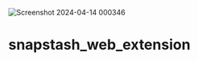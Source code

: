 ![Screenshot 2024-04-14 000346](https://github.com/Ash914027/snapstash_web_extension/assets/119170180/b9d80b57-805c-44b7-b212-befdcca16a80)
# snapstash_web_extension
